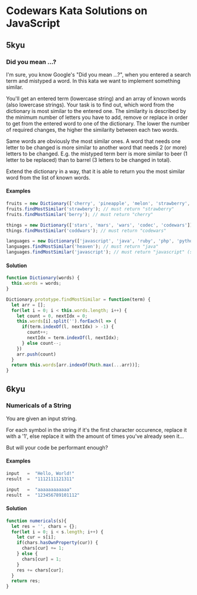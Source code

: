 # Codewars Kata Solutions on JavaScript

## 5kyu

### Did you mean ...?

I'm sure, you know Google's "Did you mean ...?", when you entered a search term and mistyped a word. In this kata we want to implement something similar.

You'll get an entered term (lowercase string) and an array of known words (also lowercase strings). Your task is to find out, which word from the dictionary is most similar to the entered one. The similarity is described by the minimum number of letters you have to add, remove or replace in order to get from the entered word to one of the dictionary. The lower the number of required changes, the higher the similarity between each two words.

Same words are obviously the most similar ones. A word that needs one letter to be changed is more similar to another word that needs 2 (or more) letters to be changed. E.g. the mistyped term berr is more similar to beer (1 letter to be replaced) than to barrel (3 letters to be changed in total).

Extend the dictionary in a way, that it is able to return you the most similar word from the list of known words.

#### Examples

```js
fruits = new Dictionary(['cherry', 'pineapple', 'melon', 'strawberry', 'raspberry']);
fruits.findMostSimilar('strawbery'); // must return "strawberry"
fruits.findMostSimilar('berry'); // must return "cherry"

things = new Dictionary(['stars', 'mars', 'wars', 'codec', 'codewars']);
things.findMostSimilar('coddwars'); // must return "codewars"

languages = new Dictionary(['javascript', 'java', 'ruby', 'php', 'python', 'coffeescript']);
languages.findMostSimilar('heaven'); // must return "java"
languages.findMostSimilar('javascript'); // must return "javascript" (same words are obviously the most similar ones)
```


#### Solution

```js
function Dictionary(words) {
  this.words = words;
}

Dictionary.prototype.findMostSimilar = function(term) {
  let arr = [];
  for(let i = 0; i < this.words.length; i++) {
    let count = 0, nextIdx = 0;
    this.words[i].split('').forEach(l => {
      if(term.indexOf(l, nextIdx) > -1) {
        count++;
        nextIdx = term.indexOf(l, nextIdx);
      } else count--;
    })
    arr.push(count)
  }
  return this.words[arr.indexOf(Math.max(...arr))];
}
```

## 6kyu

### Numericals of a String

You are given an input string.

For each symbol in the string if it's the first character occurence, replace it with a '1', else replace it with the amount of times you've already seen it...

But will your code be performant enough?

#### Examples

```js
input   =  "Hello, World!"
result  =  "1112111121311"

input   =  "aaaaaaaaaaaa"
result  =  "123456789101112"
```

#### Solution

```js
function numericals(s){
  let res = '', chars = {};
  for(let i = 0; i < s.length; i++) {
    let cur = s[i];
    if(chars.hasOwnProperty(cur)) {
      chars[cur] += 1;
    } else {
      chars[cur] = 1;
    }
    res += chars[cur];
  }
  return res;
}
```